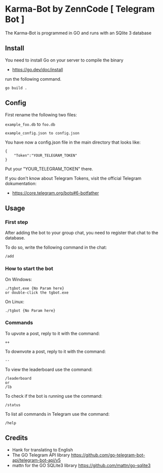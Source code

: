 # Karma-Bot by ZennCode [ Telegram Bot ]

The Karma-Bot is programmed in  GO and runs with an SQlite 3 database

## Install 

You need to install Go on your server to compile the binary

- https://go.dev/doc/install

run the following command.
```
go build .
```

## Config

First rename the following two files: 

`example_foo.db` to `foo.db`

`example_config.json to config.json`

You have now a config.json file in the main directory that looks like:

```
{
	"Token":"YOUR_TELEGRAM_TOKEN"	
}
```
Put your "YOUR_TELEGRAM_TOKEN" there.

If you don't know about Telegram Tokens, visit the official Telegram dokumentation:

- https://core.telegram.org/bots#6-botfather


## Usage

### First step

After adding the bot to your group chat, you need to register that chat to the database.

To do so, write the following command in the chat:
```
/add
```
### How to start the bot

On Windows:
```
./tgbot.exe {No Param here}
or double-click the tgbot.exe
```
On Linux:
```
./tgbot {No Param here}
```

### Commands
To upvote a post, reply to it with the command:
```
++
```
To downvote a post, reply to it with the command:
```
--
```
To view the leaderboard use the command:
```
/leaderboard 
or 
/lb
```
To check if the bot is running use the command:
```
/status
```
To list all commands in Telegram use the command:
```
/help
```
## Credits

- Hank for translating to English
- The GO Telegram API library https://github.com/go-telegram-bot-api/telegram-bot-api/v5
- mattn for the GO SQLite3 library https://github.com/mattn/go-sqlite3


